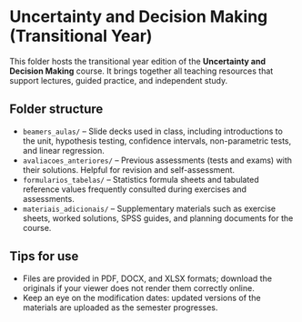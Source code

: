 # Uncertainty and Decision Making (Transitional Year)

This folder hosts the transitional year edition of the **Uncertainty and
Decision Making** course. It brings together all teaching resources that support
lectures, guided practice, and independent study.

## Folder structure

- `beamers_aulas/` – Slide decks used in class, including introductions to the
  unit, hypothesis testing, confidence intervals, non-parametric tests, and
  linear regression.
- `avaliacoes_anteriores/` – Previous assessments (tests and exams) with their
  solutions. Helpful for revision and self-assessment.
- `formularios_tabelas/` – Statistics formula sheets and tabulated reference
  values frequently consulted during exercises and assessments.
- `materiais_adicionais/` – Supplementary materials such as exercise sheets,
  worked solutions, SPSS guides, and planning documents for the course.

## Tips for use

- Files are provided in PDF, DOCX, and XLSX formats; download the originals if
  your viewer does not render them correctly online.
- Keep an eye on the modification dates: updated versions of the materials are
  uploaded as the semester progresses.
